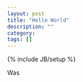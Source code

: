 ```yaml
---
layout: post
title: "Hello World"
description: ""
category: 
tags: []
---
```

{% include JB/setup %}

Was
